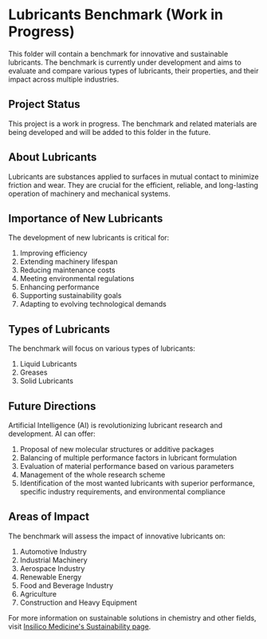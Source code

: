 # Lubricants Benchmark (Work in Progress)

This folder will contain a benchmark for innovative and sustainable lubricants. The benchmark is currently under development and aims to evaluate and compare various types of lubricants, their properties, and their impact across multiple industries.

## Project Status

This project is a work in progress. The benchmark and related materials are being developed and will be added to this folder in the future.

## About Lubricants

Lubricants are substances applied to surfaces in mutual contact to minimize friction and wear. They are crucial for the efficient, reliable, and long-lasting operation of machinery and mechanical systems.

## Importance of New Lubricants

The development of new lubricants is critical for:

1. Improving efficiency
2. Extending machinery lifespan
3. Reducing maintenance costs
4. Meeting environmental regulations
5. Enhancing performance
6. Supporting sustainability goals
7. Adapting to evolving technological demands

## Types of Lubricants

The benchmark will focus on various types of lubricants:

1. Liquid Lubricants
2. Greases
3. Solid Lubricants

## Future Directions

Artificial Intelligence (AI) is revolutionizing lubricant research and development. AI can offer:

1. Proposal of new molecular structures or additive packages
2. Balancing of multiple performance factors in lubricant formulation
3. Evaluation of material performance based on various parameters
4. Management of the whole research scheme
5. Identification of the most wanted lubricants with superior performance, specific industry requirements, and environmental compliance

## Areas of Impact

The benchmark will assess the impact of innovative lubricants on:

1. Automotive Industry
2. Industrial Machinery
3. Aerospace Industry
4. Renewable Energy
5. Food and Beverage Industry
6. Agriculture
7. Construction and Heavy Equipment

For more information on sustainable solutions in chemistry and other fields, visit [Insilico Medicine's Sustainability page](https://insilico.com/sustainability#rec767090936).